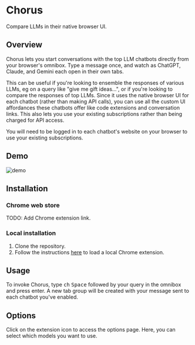 # Chorus
Compare LLMs in their native browser UI.

## Overview

Chorus lets you start conversations with the top LLM chatbots directly from your browser's omnibox. Type a message once, and watch as ChatGPT, Claude, and Gemini each open in their own tabs.

This can be useful if you're looking to ensemble the responses of various LLMs, eg on a query like "give me gift ideas...", or if you're looking to compare the responses of top LLMs. Since it uses the native browser UI for each chatbot (rather than making API calls), you can use all the custom UI affordances these chatbots offer like code extensions and conversation links. This also lets you use your existing subscriptions rather than being charged for API access.

You will need to be logged in to each chatbot's website on your browser to use your existing subscriptions.

## Demo
![demo](assets/output.gif)

## Installation

### Chrome web store
TODO: Add Chrome extension link.

### Local installation

1. Clone the repository.
2. Follow the instructions [here](https://developer.chrome.com/docs/extensions/get-started/tutorial/hello-world#load-unpacked) to load a local Chrome extension.

## Usage

To invoke Chorus, type <kbd>ch</kbd> <kbd>Space</kbd> followed by your query in the omnibox and press enter. A new tab group will be created with your message sent to each chatbot you've enabled.

## Options

Click on the extension icon to access the options page. Here, you can select which models you want to use.
